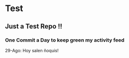 # Test
## Just a Test Repo !!
### One Commit a Day to keep green my activity feed 

29-Ago: Hoy salen ñoquis!